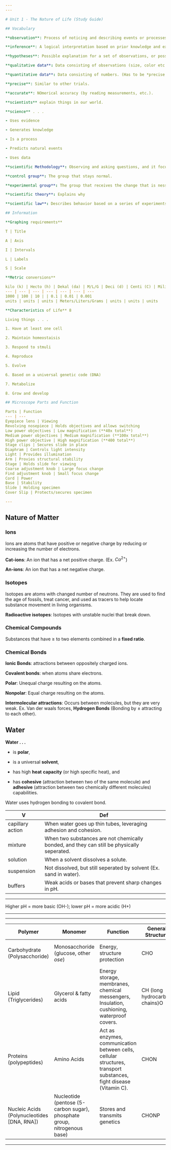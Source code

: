 ```yaml
---
---

# Unit 1 - The Nature of Life (Study Guide)

## Vocabulary

**observation**: Process of noticing and describing events or processes in a careful, orderly way.

**inference**: A logical interpretation based on prior knowledge and experience.

**hypotheses**: Possible explanation for a set of observations, or possible answers to a scientific question.

**qualitative data**: Data consisting of observations (size, color etc.).

**quantitative data**: Data consisting of numbers. (Has to be *precise and accurate*)

**precise**: Similar to other trials.

**accurate**: NOmerical accuracy (by reading measurements, etc.).

**scientists** explain things in our world.

**science** . . . 

- Uses evidence

- Generates knowledge

- Is a process

- Predicts natural events

- Uses data

**scientific Methodology**: Observing and asking questions, and it focuses on one factor at a time.

**control group**: The group that stays normal.

**experimental group**: The group that receives the change that is nessecerry to test.

**scientific theory**: Explains why

**scientific law**: Describes behavior based on a series of experiments.

## Information

**Graphing requirements**

T | Title

A | Axis

I | Intervals

L | Labels

S | Scale

**Metric conversions**

kilo (k) | Hecto (h) | Dekal (da) | M/L/G | Deci (d) | Centi (C) | Mili (m)
--- | --- | --- | --- | --- | --- | ---
1000 | 100 | 10 | | 0.1 | 0.01 | 0.001
units | units | units | Meters/Liters/Grams | units | units | units

**Characteristics of Life** 8

Living things . . . 

1. Have at least one cell

2. Maintain homeostaisis

3. Respond to stmuli

4. Reproduce

5. Evolve

6. Based on a universal genetic code (DNA)

7. Metabolize

8. Grow and develop

## Microscope Parts and Function

Parts | Function
--- | ---
Eyepiece lens | Viewing
Revolving nosepiece | Holds objectives and allows switching
Low power objectives | Low magnification (**40x total**)
Medium power objectives | Medium magnification (**100x total**)
High power objective | High magnification (**400 total**)
Stage clips | Secures slide in place
Diaphram | Controls light intensity
Light | Provides illumination
Arm | Provies structural stability
Stage | Holds slide for viewing
Coarse adjustment knob | Large focus change
Find adjustment knob | Small focus change
Cord | Power
Base | Stability
Slide | Holding specimen
Cover Slip | Protects/secures specimen

---
```


## Nature of Matter
### Ions
Ions are atoms that have positive or negative charge by reducing or increasing the number of electrons.

**Cat-ions**: An ion that has a net positive charge. (Ex. $Ca^{2+}$)

**An-ions**: An ion that has a net negative charge.

### Isotopes

Isotopes are atoms with changed number of neutrons. They are used to find the age of fossils, treat cancer, and used as tracers to help locate substance movement in living organisms.

**Radioactive isotopes**: Isotopes with unstable nuclei that break down.
### Chemical Compounds

Substances that have $\ge$ to two elements combined in a **fixed ratio**.

### Chemical Bonds

**Ionic Bonds**: attractions between oppositely charged ions.

**Covalent bonds**: when atoms share electrons.

**Polar**: Unequal charge resulting on the atoms.

**Nonpolar**: Equal charge resulting on the atoms.

**Intermolecular attractions**: Occurs between molecules, but they are very weak. Ex. Van der waals forces, **Hydrogen Bonds** (Bonding by $\pm$ attracting to each other).

## Water

**Water . . .**

- is **polar**,

- is a universal **solvent**,

- has high **heat** **capacity** (or high specific heat), and

- has **cohesive** (attraction between two of the same molecule) and **adhesive** (attraction between two chemically different molecules) capabilities.

Water uses hydrogen bonding to covalent bond.

V | Def
--- | ---
capillary action | When water goes up thin tubes, leveraging adhesion and cohesion.
mixture |  When two substances are not chemically bonded, and they can still be physically seperated.
solution | When a solvent dissolves a solute.
suspension | Not dissolved, but still seperated by solvent (Ex. sand in water).
buffers | Weak acids or bases that prevent sharp changes in pH.

---
Higher pH = more basic (OH-); lower pH = more acidic (H+)


<!--2.3+2.4-->

---
---

Polymer | Monomer | Function | General Structure | Molecular Structure | Examples
--- | --- | --- | --- | --- | ---
Carbohydrate (Polysacchoride) | Monosacchoride (glucose, other *ose*) | Energy, structure protection | CHO | ![carbohydrate molecular structure](https://chemistrytalk.org/wp-content/uploads/2023/03/beta-glucose-haworth-1.png) | Starch, rice, pasta
Lipid (Triglycerides) | Glycerol & fatty acids | Energy storage, membranes, chemical messengers, Insulation, cushioning, waterproof covers. | CH (long hydrocarbon chains)O | ![lipids molecular structure](https://chemistrytalk.org/wp-content/uploads/2023/03/221_Fatty_Acids_Shapes-01.jpg) | Oils, fish, avocado
Proteins (polypeptides) | Amino Acids | Act as enzymes, communication between cells, cellular structures, transport substances, fight disease (Vitamin C). | CHON | ![Protein structure](https://www.creative-proteomics.com/pronalyse/upload/image/what-are-protein-structure-1.jpg) | Meats, beans
Nucleic Acids (Polynucleotides [DNA, RNA]) | Nucleotide (pentose (5-carbon sugar), phosphate group, nitrogenous base) | Stores and transmits genetics | CHONP | ![Nucleic Acids molecular structure](https://study.com/cimages/multimages/16/Nucleotide_simple.png) | Strawberry, beef

---
